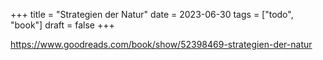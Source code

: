 +++
title = "Strategien der Natur"
date = 2023-06-30
tags = ["todo", "book"]
draft = false
+++

<https://www.goodreads.com/book/show/52398469-strategien-der-natur>

